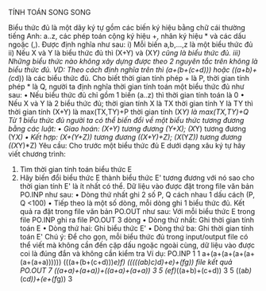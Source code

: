 TÍNH TOÁN SONG SONG

Biểu thức đủ là một dãy ký tự gồm các biến ký hiệu bằng chữ cái thường tiếng Anh: a..z, các phép toán cộng ký hiệu +, nhân ký hiệu * và các dấu ngoặc (,). Được định nghĩa như sau:
i)	Mỗi biến a,b,...,z là một biểu thức đủ
ii)	Nếu X và Y là biểu thức đủ thì (X+Y) và (X*Y) cũng là biểu thức đủ.
iii)	Những biểu thức nào không xây dựng được theo 2 nguyên tắc trên không là biểu thức đủ.
VD: Theo cách định nghĩa trên thì (a+(b+(c+d))) hoặc ((a+b)+(c*d)) là các biểu thức đủ.
Cho biết thời gian tính phép + là P, thời gian tính phép * là Q, người ta định nghĩa thời gian tính toán một biểu thức đủ như sau:
•	Nếu biểu thức đủ chỉ gồm 1 biến (a..z) thì thời gian tính toán là 0
•	Nếu X và Y là 2 biểu thức đủ; thời gian tính X là TX thời gian tính Y là TY thì thời gian tính (X+Y) là max(TX,TY)+P thời gian tính (X*Y) là max(TX,TY)+Q
Từ 1 biểu thức đủ người ta có thể biến đổi về một biểu thức tương đương bằng các luật:
•	Giao hoán: 
(X+Y) tương đương (Y+X);
(X*Y) tương đương (Y*X)
•	Kết hợp: 
(X+(Y+Z)) tương đương  ((X+Y)+Z); 
(X*(Y*Z)) tương đương ((X*Y)*Z)
Yêu cầu: Cho trước một biểu thức đủ E dưới dạng xâu ký tự hãy viết chương trình:
1.	Tìm thời gian tính toán biểu thức E
2.	Hãy biến đổi biểu thức E thành biểu thức E' tương đương với nó sao cho thời gian tính E' là ít nhất có thể.
Dữ liệu vào được đặt trong file văn bản PO.INP như sau:
•	Dòng thứ nhất ghi 2 số P, Q cách nhau 1 dấu cách (P, Q <100)
•	Tiếp theo là một số dòng, mỗi dòng ghi 1 biểu thức đủ.
Kết quả ra đặt trong file văn bản PO.OUT như sau:
Với mỗi biểu thức E trong file PO.INP ghi ra file PO.OUT 3 dòng
•	Dòng thứ nhất: Ghi thời gian tính toán E
•	Dòng thứ hai: Ghi biểu thức E'
•	Dòng thứ ba: Ghi thời gian tính toán E'
Chú ý: Để cho gọn, mỗi biểu thức đủ trong input/output file có thể viết mà không cần đến cặp dấu ngoặc ngoài cùng, dữ liệu vào được coi là đúng đắn và không cần kiểm tra
Ví dụ:
PO.INP
1  1
a+(a+(a+(a+(a+(a+(a+a)))))) 
(((a+(b+(c+d)))*e)*f)
 (((((a*b)*c)*d)+e)+(f*g))
file kết quả
PO.OUT
7
((a+a)+(a+a))+((a+a)+(a+a)) 
3
5
(e*f)*((a+b)+(c+d)) 
3
5
((a*b)*(c*d))+(e+(f*g)) 
3